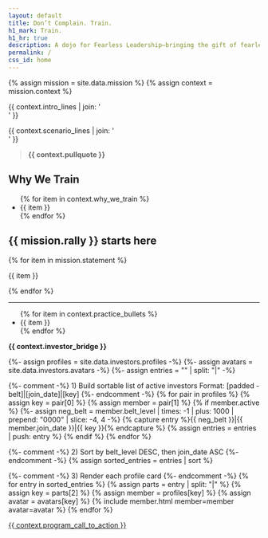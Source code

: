 ```yaml
---
layout: default
title: Don’t Complain. Train.
h1_mark: Train.
h1_hr: true
description: A dojo for Fearless Leadership—bringing the gift of fearlessness (se-mu-i) into homes, classrooms, dojos, and boardrooms. We train mind, body, tone, and timing to cultivate presence under pressure.
permalink: /
css_id: home
---
```


{% assign mission = site.data.mission %}
{% assign context = mission.context %}

<p>
  {{ context.intro_lines | join: '<br>' }}
</p>

<p>
  {{ context.scenario_lines | join: '<br>' }}
</p>

<blockquote><strong>{{ context.pullquote }}</strong></blockquote>

<h2>Why We Train</h2>
<ul>
  {% for item in context.why_we_train %}
    <li>{{ item }}</li>
  {% endfor %}
</ul>

<h2>{{ mission.rally }} starts here</h2>

  {% for item in mission.statement %}
  <p>{{ item }}</p>
  {% endfor %}

<hr/>

<ul>
  {% for item in context.practice_bullets %}
    <li>{{ item }}</li>
  {% endfor %}
</ul>

<p><strong>{{ context.investor_bridge }}</strong></p>

<div class="md-investors">
  {%- assign profiles = site.data.investors.profiles -%}
  {%- assign avatars  = site.data.investors.avatars -%}
  {%- assign entries  = "" | split: "|" -%}

  {%- comment -%}
    1) Build sortable list of active investors
       Format: [padded -belt]|[join_date]|[key]
  {%- endcomment -%}
  {% for pair in profiles %}
    {% assign key = pair[0] %}
    {% assign member = pair[1] %}
    {% if member.active %}
      {%- assign neg_belt = member.belt_level | times: -1 | plus: 1000 | prepend: "0000" | slice: -4, 4 -%}
      {% capture entry %}{{ neg_belt }}|{{ member.join_date }}|{{ key }}{% endcapture %}
      {% assign entries = entries | push: entry %}
    {% endif %}
  {% endfor %}

  {%- comment -%} 2) Sort by belt_level DESC, then join_date ASC {%- endcomment -%}
  {% assign sorted_entries = entries | sort %}

  {%- comment -%} 3) Render each profile card {%- endcomment -%}
  {% for entry in sorted_entries %}
    {% assign parts  = entry | split: "|" %}
    {% assign key    = parts[2] %}
    {% assign member = profiles[key] %}
    {% assign avatar = avatars[key] %}
    {% include member.html member=member avatar=avatar %}
  {% endfor %}
</div>

<div class="md-cta-group">
  <a href="{{ '/program' | relative_url }}">{{ context.program_call_to_action }}</a>
</div>
